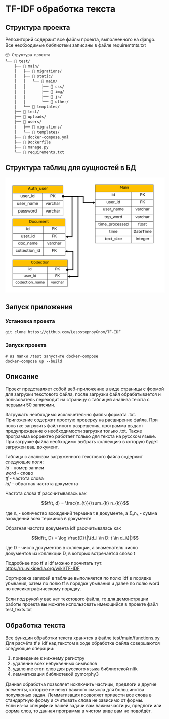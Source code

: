 # TF-IDF обработка текста
## Структура проекта
Репозиторий содержит все файлы проекта, выполненного на django. Все необходимые библиотеки записаны в файле requiremtnts.txt
```text
📦 Структура проекта  
└── 📂 test/  
    ├── 📂 main/  
    │   ├── 📂 migrations/  
    │   ├── 📂 static/  
    │   │   └── 📂 main/  
    │   │       ├── 📂 css/  
    │   │       ├── 📂 img/   
    │   │       ├── 📂 js/  
    │   │       └── 📂 other/  
    │   └── 📂 templates/  
    ├── 📂 test/  
    ├── 📂 uploads/
    ├── 📂 users/
    │   ├── 📂 migrations/   
    │   └── 📂 templates/
    ├── 📄 docker-compose.yml
    ├── 📄 Dockerfile  
    ├── 📄 manage.py  
    └── 📄 requirements.txt  
```
## Структура таблиц для сущностей в БД
 
![tables](tables.png)

## Запуск приложения 
### Установка проекта
```bush
git clone https://github.com/LesostepnoyGnom/TF-IDF
```
### Запуск проекта
```bush
# из папки /test запустите docker-compose
docker-compose up --build
```
## Описание
Проект представляет собой веб-приложение в виде страницы с формой для загрузки текстового файла, после загрузки файл обрабатывается и пользователь переходит на страницу с таблицей анализа текста с первыми 50 записями.

Загружать необходимо исключетельно файлы формата .txt. Приложение содержит простую проверку на расширение файла. При попытке загрузить файл иного разрешения, программа выдаст предупреждение о необходимости загрузки только .txt. Также программа корректно работает только для текста на русском языке.
При загрузке файла необходимо выбрать коллекцию в которую будет загружен ваш документ.

Таблица с анализом загруженного текстового файла содержит следующие поля:  
*id* - номер записи  
*word* - слово  
*tf* - частота слова  
*idf* - обратная частота документа

Частота слова tf рассчитывалась как
```math
tf(t, d) = \frac{n_{t}}{\sum_{k} n_{k}}
```
где nₜ - количество вхождений термина t в документе, а Σₖnₖ - сумма вхождений всех терминов в документе

Обратная частота документа idf рассчитывалась как
```math
idf(t, D) = \log \frac{D}{|\{d_i \in D: t \in d_i\}|}
```
где D - число документов в коллекции, а знаменатель число документов из коллекции D, в которых встречается слово t

Подробнее про tf и idf можно прочитать тут: https://ru.wikipedia.org/wiki/TF-IDF

Сортировка записей в таблице выполняется по полю idf в порядке убывания, затем по полю tf в порядке убывания и далее по полю word по лексикографическому порядку.

Если под рукой у вас нет текстового файла, то для демонстрации работы проекта вы можете использовать имеющийся в проекте файл test_texts.txt

## Обработка текста
Все функции обработки текста хранятся в файле test/main/functions.py  
Для расчёта tf и idf над текстом в ходе обработке файла совершаются следующие операции:  
1) приведение к нижнему регистру  
2) удаление всех небуквенных символов  
3) удаление стоп слов для русского языка библиотекой nltk  
4) лемматизация библиотекой pymorphy3
   
Данная обработка позволяет исключить частицы, предлоги и другие элементы, которые не несут важного смысла для большинства популярных задач. Лемматизация позволяет привести все слова в стандартную форму и считывать слова не зависимо от формы.  
Если из-за специфики вашей задачи вам важны частицы, предлоги или форма слов, то данная программа в чистом виде вам не подойдёт.
